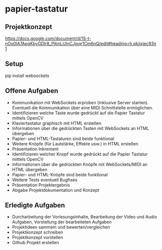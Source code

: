 # papier-tastatur

## Projektkonzept
https://docs.google.com/document/d/1S-t-nOo0IA7ApgKbyGDlr8_PjbnLUInCJjxqr1Cm6nQ/edit#heading=h.pkiixjec93n1

## Setup
pip install websockets

## Offene Aufgaben
- Kommunikation mit WebSockets erproben (inklusive Server starten). Eventuell die Kommunikation über eine MIDI Schnittstelle ermöglichen.
- Identifizieren welche Taste wurde gedrückt auf die Papier Tastatur mittels OpenCV
- Klaviertastatur graphisch mit HTML erstellen
- Informationen über die gedrückten Tasten mit WebSockets an HTML übergeben 
- Papier- und HTML-Tastaturen sind beide funktional
- Weitere Knöpfe (für Lautstärke, Effekte usw.) in HTML erstellen
- Präsentation Inkrement
- Identifizieren welcher Knopf wurde gedrückt auf die Papier Tastatur mittels OpenCV
- Informationen über die gedrückten Knöpfe mit WebSockets/MIDI an HTML übergeben 
- Papier- und HTML-Knöpfe sind beide funktional
- Weitere Tests eventuell Bugfixes
- Präsentation Projektergebnis
- Abgabe Projektdokumentation und Konzept


## Erledigte Aufgaben
- Durcharbeitung der Vorlesungsinhalte, Bearbeitung der Video und Audio Aufgaben, Vorstellung der bearbeiteten Aufgaben
- Projektideen sammeln und bewerten/vergleichen
- Projektkonzept schreiben
- Projektkonzept vorstellen
- Github Projekt erstellen
